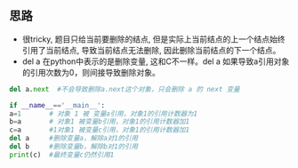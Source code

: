 ## 思路

- 很tricky, 题目只给当前要删除的结点, 但是实际上当前结点的上一个结点始终引用了当前结点, 导致当前结点无法删除, 因此删除当前结点的下一个结点。
- del a 在python中表示的是删除变量, 这和C不一样。del a 如果导致a引用对象的引用次数为0，则间接导致删除对象。
```Python
del a.next  #不会导致删除a.next这个对象，只会删除 a 的 next 变量
```

```Python
if __name__=='__main__':    
a=1       # 对象 1 被 变量a引用，对象1的引用计数器为1    
b=a       # 对象1 被变量b引用，对象1的引用计数器加1    
c=a       #1对象1 被变量c引用，对象1的引用计数器加1    
del a     #删除变量a，解除a对1的引用    
del b     #删除变量b，解除b对1的引用    
print(c)  #最终变量c仍然引用1
```